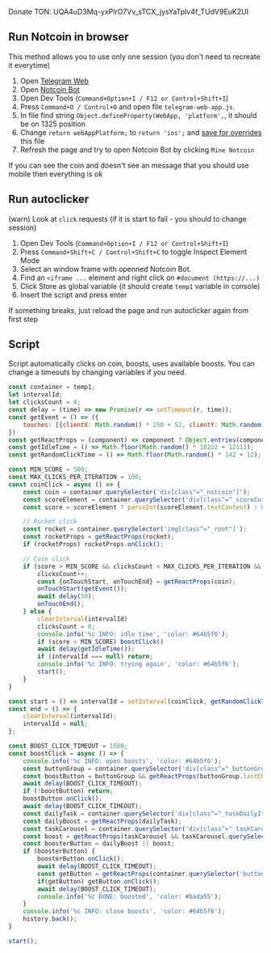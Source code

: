 Donate TON: UQA4uD3Mq-yxPlrO7Vv_sTCX_jysYaTplv4f_TUdV9EuK2UI

## Run Notcoin in browser
This method allows you to use only one session (you don't need to recreate it everytime)

1. Open [Telegram Web](https://web.telegram.org)
2. Open [Notcoin Bot](https://web.telegram.org/k/#@notcoin_bot)
3. Open Dev Tools (`Command+Option+I / F12 or Control+Shift+I`)
4. Press `Command+O / Control+O` and open file `telegram-web-app.js`.
5. In file find string `Object.defineProperty(WebApp, 'platform',`, it should be on 1325 position
6. Change `return webAppPlatform;` to `return 'ios';` and [save for overrides](https://senuravihanjayadeva.medium.com/local-overrides-in-chrome-devtools-f4a148de30c2#:~:text=Locate%20the%20file%20you%20want,overrides%E2%80%9D%20from%20the%20context%20menu.) this file
7. Refresh the page and try to open Notcoin Bot by clicking `Mine Notcoin`

If you can see the coin and doesn't see an message that you should use mobile then everything is ok

## Run autoclicker
(warn) Look at `click` requests (if it is start to fail - you should to change session)

1. Open Dev Tools (`Command+Option+I / F12 or Control+Shift+I`)
2. Press `Command+Shift+C / Control+Shift+C` to toggle Inspect Element Mode
3. Select an window frame with openned Notcoin Bot.
4. Find an `<iframe ...` element and right click on `#document (https://...)`
5. Click Store as global variable (it should create `temp1` variable in console)
6. Insert the script and press enter

If something breaks, just reload the page and run autoclicker again from first step

## Script

Script automatically clicks on coin, boosts, uses available boosts. You can change a timeouts by changing variables if you need.

```javascript
const container = temp1;
let intervalId;
let clicksCount = 0;
const delay = (time) => new Promise(r => setTimeout(r, time));
const getEvent = () => ({
    touches: [{clientX: Math.random() * 250 + 52, clientY: Math.random() * 582 + 512}]
})
const getReactProps = (component) => component ? Object.entries(component).find(([key]) => key.startsWith("__reactProps$"))[1] : null;
const getIdleTime = () => Math.floor(Math.random() * 18222 + 12111);
const getRandomClickTime = () => Math.floor(Math.random() * 142 + 12);

const MIN_SCORE = 500;
const MAX_CLICKS_PER_ITERATION = 100;
const coinClick = async () => {
    const coin = container.querySelector('div[class^="_notcoin"]');
    const scoreElement = container.querySelector('div[class^="_scoreCurrent"]');
    const score = scoreElement ? parseInt(scoreElement.textContent) : 0;

    // Rocket click
    const rocket = container.querySelector('img[class^="_root"]');
    const rocketProps = getReactProps(rocket);
    if (rocketProps) rocketProps.onClick();

    // Coin click
    if (score > MIN_SCORE && clicksCount < MAX_CLICKS_PER_ITERATION && coin) {
        clicksCount++;
        const {onTouchStart, onTouchEnd} = getReactProps(coin);
        onTouchStart(getEvent());
        await delay(50);
        onTouchEnd();
    } else {
        clearInterval(intervalId)
        clicksCount = 0;
        console.info('%c INFO: idle time', 'color: #64b5f6');
        if (score < MIN_SCORE) boostClick()
        await delay(getIdleTime());
        if (intervalId === null) return;
        console.info('%c INFO: trying again', 'color: #64b5f6');
        start();
    }
}

const start = () => intervalId = setInterval(coinClick, getRandomClickTime());
const end = () => {
    clearInterval(intervalId);
    intervalId = null;
};

const BOOST_CLICK_TIMEOUT = 1500;
const boostClick = async () => {
    console.info('%c INFO: open boosts', 'color: #64b5f6');
    const buttonGroup = container.querySelector('div[class^="_buttonGroup"]');
    const boostButton = buttonGroup && getReactProps(buttonGroup.lastChild);
    await delay(BOOST_CLICK_TIMEOUT);
    if (!boostButton) return;
    boostButton.onClick();
    await delay(BOOST_CLICK_TIMEOUT);
    const dailyTask = container.querySelector('div[class^="_taskDailyItem"]:not([class*="_completed"])');
    const dailyBoost = getReactProps(dailyTask);
    const taskCarousel = container.querySelector('div[class^="_taskCarousel"][class*="_willChange"]');
    const boost = getReactProps(taskCarousel && taskCarousel.querySelector('div[class*="_rippleEffect"]'));
    const boosterButton = dailyBoost || boost;
    if (boosterButton) {
        boosterButton.onClick();
        await delay(BOOST_CLICK_TIMEOUT);
        const getButton = getReactProps(container.querySelector('button[class*="_typeBlue"]'));
        if(getButton) getButton.onClick();
        await delay(BOOST_CLICK_TIMEOUT);
        console.info('%c DONE: boosted', 'color: #bada55');
    }
    console.info('%c INFO: close boosts', 'color: #64b5f6');
    history.back();
}

start();
```